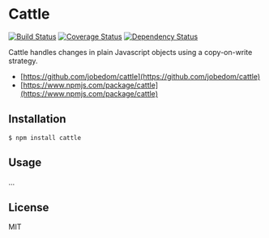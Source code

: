 # Cattle

[![Build Status](https://travis-ci.org/jobedom/cattle.png?branch=master)](https://travis-ci.org/jobedom/cattle)
[![Coverage Status](https://coveralls.io/repos/jobedom/cattle/badge.png)](https://coveralls.io/r/jobedom/cattle)
[![Dependency Status](https://gemnasium.com/jobedom/cattle.png)](https://gemnasium.com/jobedom/cattle)

Cattle handles changes in plain Javascript objects using a copy-on-write strategy.

* [https://github.com/jobedom/cattle](https://github.com/jobedom/cattle)
* [https://www.npmjs.com/package/cattle](https://www.npmjs.com/package/cattle)

## Installation

    $ npm install cattle

## Usage

...

## License

MIT

